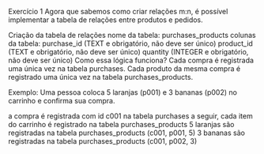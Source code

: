Exercício 1
Agora que sabemos como criar relações m:n, é possível implementar a tabela de relações entre produtos e pedidos.

Criação da tabela de relações
nome da tabela: purchases_products
colunas da tabela:
purchase_id (TEXT e obrigatório, não deve ser único)
product_id (TEXT e obrigatório, não deve ser único)
quantity (INTEGER e obrigatório, não deve ser único)
Como essa lógica funciona?
Cada compra é registrada uma única vez na tabela purchases.
Cada produto da mesma compra é registrado uma única vez na tabela purchases_products.

Exemplo:
Uma pessoa coloca 5 laranjas (p001) e 3 bananas (p002) no carrinho e confirma sua compra.

a compra é registrada com id c001 na tabela purchases
a seguir, cada item do carrinho é registrado na tabela purchases_products
5 laranjas são registradas na tabela purchases_products (c001, p001, 5)
3 bananas são registradas na tabela purchases_products (c001, p002, 3)